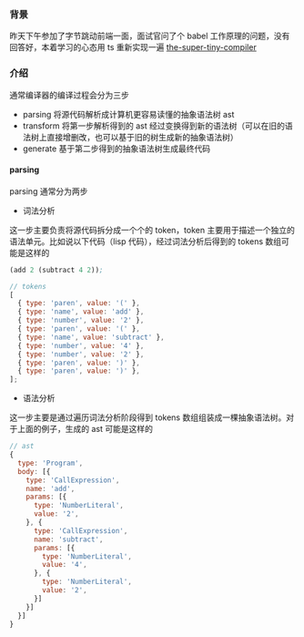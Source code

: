 ### 背景

昨天下午参加了字节跳动前端一面，面试官问了个 babel 工作原理的问题，没有回答好，本着学习的心态用 ts 重新实现一遍 [the-super-tiny-compiler](https://github.com/jamiebuilds/the-super-tiny-compiler)

### 介绍

通常编译器的编译过程会分为三步

- parsing 将源代码解析成计算机更容易读懂的抽象语法树 ast
- transform 将第一步解析得到的 ast 经过变换得到新的语法树（可以在旧的语法树上直接增删改，也可以基于旧的树生成新的抽象语法树）
- generate 基于第二步得到的抽象语法树生成最终代码

#### parsing

parsing 通常分为两步

- 词法分析

这一步主要负责将源代码拆分成一个个的 token，token 主要用于描述一个独立的语法单元。比如说以下代码（lisp 代码），经过词法分析后得到的 tokens 数组可能是这样的

```lisp
(add 2 (subtract 4 2));
```

```js
// tokens
[
  { type: 'paren', value: '(' },
  { type: 'name', value: 'add' },
  { type: 'number', value: '2' },
  { type: 'paren', value: '(' },
  { type: 'name', value: 'subtract' },
  { type: 'number', value: '4' },
  { type: 'number', value: '2' },
  { type: 'paren', value: ')' },
  { type: 'paren', value: ')' },
];
```

- 语法分析

这一步主要是通过遍历词法分析阶段得到 tokens 数组组装成一棵抽象语法树。对于上面的例子，生成的 ast 可能是这样的

```js
// ast
{
  type: 'Program',
  body: [{
    type: 'CallExpression',
    name: 'add',
    params: [{
      type: 'NumberLiteral',
      value: '2',
    }, {
      type: 'CallExpression',
      name: 'subtract',
      params: [{
        type: 'NumberLiteral',
        value: '4',
      }, {
        type: 'NumberLiteral',
        value: '2',
      }]
    }]
  }]
}
```
